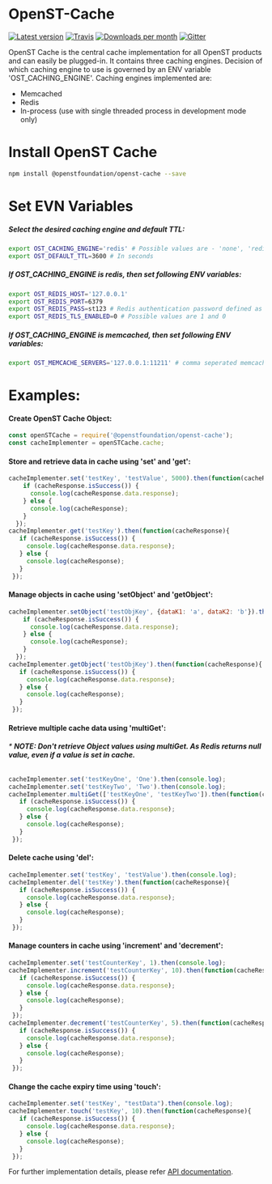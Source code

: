 OpenST-Cache
============
[![Latest version](https://img.shields.io/npm/v/@openstfoundation/openst-cache.svg?maxAge=3600)][npm]
[![Travis](https://img.shields.io/travis/OpenSTFoundation/openst-cache.svg?maxAge=600)][travis]
[![Downloads per month](https://img.shields.io/npm/dm/@openstfoundation/openst-cache.svg?maxAge=3600)][npm]
[![Gitter](https://img.shields.io/gitter/room/OpenSTFoundation/github.js.svg?maxAge=3600)][gitter]

OpenST Cache is the central cache implementation for all OpenST products and can easily be plugged-in. 
It contains three caching engines. Decision of which caching engine to use is governed by an ENV variable 
'OST_CACHING_ENGINE'. Caching engines implemented are:

* Memcached
* Redis
* In-process (use with single threaded process in development mode only)

# Install OpenST Cache

```bash
npm install @openstfoundation/openst-cache --save
```

# Set EVN Variables

##### Select the desired caching engine and default TTL:
```bash
export OST_CACHING_ENGINE='redis' # Possible values are - 'none', 'redis', 'memcached'
export OST_DEFAULT_TTL=3600 # In seconds
```
##### If OST_CACHING_ENGINE is redis, then set following ENV variables:
```bash
export OST_REDIS_HOST='127.0.0.1'
export OST_REDIS_PORT=6379
export OST_REDIS_PASS=st123 # Redis authentication password defined as "requirepass" 
export OST_REDIS_TLS_ENABLED=0 # Possible values are 1 and 0
```
##### If OST_CACHING_ENGINE is memcached, then set following ENV variables:
```bash
export OST_MEMCACHE_SERVERS='127.0.0.1:11211' # comma seperated memcached instances eg: '127.0.0.1:11211, 192.168.1.101:11211'
```
# Examples:

#### Create OpenST Cache Object:
```js
const openSTCache = require('@openstfoundation/openst-cache');
const cacheImplementer = openSTCache.cache;
```

#### Store and retrieve data in cache using 'set' and 'get':
```js
cacheImplementer.set('testKey', 'testValue', 5000).then(function(cacheResponse){
    if (cacheResponse.isSuccess()) {
      console.log(cacheResponse.data.response);
    } else {
      console.log(cacheResponse);
    }
  });
cacheImplementer.get('testKey').then(function(cacheResponse){
   if (cacheResponse.isSuccess()) {
     console.log(cacheResponse.data.response);
   } else {
     console.log(cacheResponse);
   }
 });
```

#### Manage objects in cache using 'setObject' and 'getObject':
```js
cacheImplementer.setObject('testObjKey', {dataK1: 'a', dataK2: 'b'}).then(function(cacheResponse){
    if (cacheResponse.isSuccess()) {
      console.log(cacheResponse.data.response);
    } else {
      console.log(cacheResponse);
    }
  });
cacheImplementer.getObject('testObjKey').then(function(cacheResponse){
   if (cacheResponse.isSuccess()) {
     console.log(cacheResponse.data.response);
   } else {
     console.log(cacheResponse);
   }
 });
```

#### Retrieve multiple cache data using 'multiGet':
###### * <b>NOTE: Don't retrieve Object values using multiGet. As Redis returns null value, even if a value is set in cache.</b>
```js
cacheImplementer.set('testKeyOne', 'One').then(console.log);
cacheImplementer.set('testKeyTwo', 'Two').then(console.log);
cacheImplementer.multiGet(['testKeyOne', 'testKeyTwo']).then(function(cacheResponse){
   if (cacheResponse.isSuccess()) {
     console.log(cacheResponse.data.response);
   } else {
     console.log(cacheResponse);
   }
 });
```

#### Delete cache using 'del':
```js
cacheImplementer.set('testKey', 'testValue').then(console.log);
cacheImplementer.del('testKey').then(function(cacheResponse){
   if (cacheResponse.isSuccess()) {
     console.log(cacheResponse.data.response);
   } else {
     console.log(cacheResponse);
   }
 });
```

#### Manage counters in cache using 'increment' and 'decrement': 
```js
cacheImplementer.set('testCounterKey', 1).then(console.log);
cacheImplementer.increment('testCounterKey', 10).then(function(cacheResponse){
   if (cacheResponse.isSuccess()) {
     console.log(cacheResponse.data.response);
   } else {
     console.log(cacheResponse);
   }
 });
cacheImplementer.decrement('testCounterKey', 5).then(function(cacheResponse){
   if (cacheResponse.isSuccess()) {
     console.log(cacheResponse.data.response);
   } else {
     console.log(cacheResponse);
   }
 });
```

#### Change the cache expiry time using 'touch':
```js
cacheImplementer.set('testKey', "testData").then(console.log);
cacheImplementer.touch('testKey', 10).then(function(cacheResponse){
   if (cacheResponse.isSuccess()) {
     console.log(cacheResponse.data.response);
   } else {
     console.log(cacheResponse);
   }
 });
```

For further implementation details, please refer [API documentation][api-docs].

[gitter]: https://gitter.im/OpenSTFoundation/SimpleToken
[npm]: https://www.npmjs.com/package/@openstfoundation/openst-cache
[travis]: https://travis-ci.org/OpenSTFoundation/openst-cache
[api-docs]: https://openstfoundation.github.io/openst-cache/